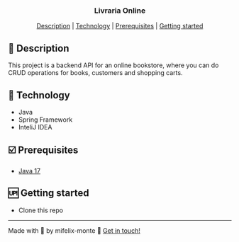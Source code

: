 <h3 align="center">
  Livraria Online
</h3>

<p align="center">
  <a href="#description">Description</a> |
  <a href="#technology">Technology</a> |
  <a href="#prerequisites">Prerequisites</a> |
  <a href="#getting-started">Getting started</a>
</p>

## [](#description)📖 Description
<p>
This project is a backend API for an online bookstore, where you can do CRUD operations for books, customers and shopping carts.</p>

## [](#technology)🚀 Technology
- Java
- Spring Framework
- InteliJ IDEA

## [](#prerequisites)☑️ Prerequisites
-   [Java 17](https://www.oracle.com/java/technologies/javase/jdk17-archive-downloads.html)

## [](#getting-started)🆙 Getting started

-  Clone this repo

----------

Made with 💙 by mifelix-monte  👋  [Get in touch!](https://www.linkedin.com/in/michele-monteiro-036750103/)
